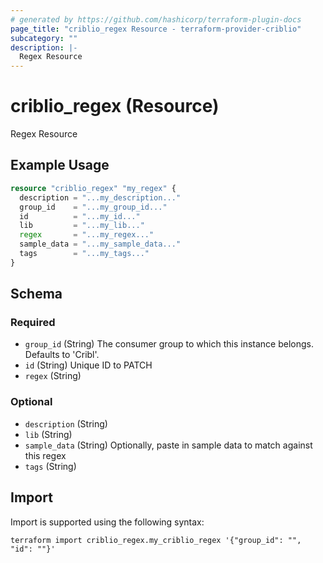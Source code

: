 ```yaml
---
# generated by https://github.com/hashicorp/terraform-plugin-docs
page_title: "criblio_regex Resource - terraform-provider-criblio"
subcategory: ""
description: |-
  Regex Resource
---
```


# criblio_regex (Resource)

Regex Resource

## Example Usage

```terraform
resource "criblio_regex" "my_regex" {
  description = "...my_description..."
  group_id    = "...my_group_id..."
  id          = "...my_id..."
  lib         = "...my_lib..."
  regex       = "...my_regex..."
  sample_data = "...my_sample_data..."
  tags        = "...my_tags..."
}
```

<!-- schema generated by tfplugindocs -->
## Schema

### Required

- `group_id` (String) The consumer group to which this instance belongs. Defaults to 'Cribl'.
- `id` (String) Unique ID to PATCH
- `regex` (String)

### Optional

- `description` (String)
- `lib` (String)
- `sample_data` (String) Optionally, paste in sample data to match against this regex
- `tags` (String)

## Import

Import is supported using the following syntax:

```shell
terraform import criblio_regex.my_criblio_regex '{"group_id": "", "id": ""}'
```
